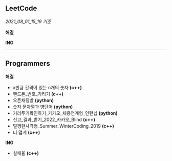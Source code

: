## LeetCode

*2021_08_01_15_19 기준*

**해결**


**ING**

---
## Programmers

**해결**

* x만큼 간격이 있는 n개의 숫자 **(c++)**
* 핸드폰_번호_가리기 **(c++)**
* 오픈채팅방 **(python)**
* 숫자 문자열과 영단어 **(python)**
* 거리두기확인하기_카카오_채용연계형_인턴쉽 **(python)**
* 신고_결과_받기_2022_카카오_Blind **(c++)**
* 멀쩡한사각형_Summer_WinterCoding_2019 **(c++)**
* 더 맵게 **(c++)**

**ING**
* 실패율 **(c++)**

